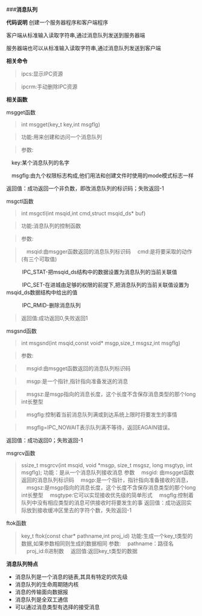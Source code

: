 ###**消息队列**


**代码说明**
创建一个服务器程序和客户端程序

客户端从标准输入读取字符串,通过消息队列发送到服务器端

服务器端也可以从标准输入读取字符串,通过消息队列发送到客户端

**相关命令**
>ipcs:显示IPC资源

>ipcrm:手动删除IPC资源

**相关函数**

msgget函数

>int msgget(key_t key,int msgflg)

>功能:用来创建和访问一个消息队列

>参数:

　key:某个消息队列的名字
 
　msgflg:由九个权限标志构成,他们用法和创建文件时使用的mode模式标志一样
 
 返回值：成功返回一个非负数，即改消息队列的标识码；失败返回-1

msgctl函数

>int msgctl(int msqid,int cmd,struct msqid_ds* buf)

>功能:消息队列的控制函数

>参数:

>　msqid:由msgger函数返回的消息队列标识码
>　cmd:是将要采取的动作(有三个可取值)

　　　IPC_STAT-把msqid_ds结构中的数据设置为消息队列的当前关联值
   
　　　IPC_SET-在进城由足够的权限的前提下,把消息队列的当前关联值设置为msqid_ds数据结构中给出的值
   
　　　IPC_RMID-删除消息队列
   
>返回值:成功返回0,失败返回1

msgsnd函数

>int msgsnd(int msqid,const void* msgp,size_t msgsz,int msgflg)

>参数:

>　msgid:由msgget函数返回的消息队列标识码

>　msgp:是一个指针,指针指向准备发送的消息

>　msgsz:是msgp指向的消息长度，这个长度不含保存消息类型的那个long int长整型

>　msgflg:控制着当前消息队列满或到达系统上限时将要发生的事情

>　msgflg=IPC_NOWAIT表示队列满不等待，返回EAGAIN错误。

返回值：成功返回0；失败返回-1

msgrcv函数

>ssize_t msgrcv(int msqid, void *msgp, size_t msgsz, long msgtyp, int msgflg);
>功能：是从一个消息队列接收消息
参数
　msgid: 由msgget函数返回的消息队列标识码
　msgp:是一个指针，指针指向准备接收的消息，
　msgsz:是msgp指向的消息长度，这个长度不含保存消息类型的那个long int长整型
　msgtype:它可以实现接收优先级的简单形式
　msgflg:控制着队列中没有相应类型的消息可供接收时将要发生的事
返回值：成功返回实际放到接收缓冲区里去的字符个数，失败返回-1

ftok函数
>key_t ftok(const char* pathname,int proj_id)
>功能:生成一个key_t类型的数据,如果参数相同则生成的数据相同
>参数:
>　pathname：路径名
>　proj_id:8进制数
>　返回值:返回key_t类型的数据


**消息队列特点**
 - 消息队列是一个消息的链表,其具有特定的优先级
 - 消息队列的生命周期随内核
 - 消息的传输面向数据报
 - 消息队列是全双工通信
 - 可以通过消息类型有选择的接受消息
